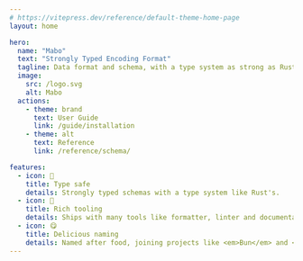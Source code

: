 ```yaml
---
# https://vitepress.dev/reference/default-theme-home-page
layout: home

hero:
  name: "Mabo"
  text: "Strongly Typed Encoding Format"
  tagline: Data format and schema, with a type system as strong as Rust's
  image:
    src: /logo.svg
    alt: Mabo
  actions:
    - theme: brand
      text: User Guide
      link: /guide/installation
    - theme: alt
      text: Reference
      link: /reference/schema/

features:
  - icon: 🦀
    title: Type safe
    details: Strongly typed schemas with a type system like Rust's.
  - icon: 🧰
    title: Rich tooling
    details: Ships with many tools like formatter, linter and documentation generator and more.
  - icon: 😋
    title: Delicious naming
    details: Named after food, joining projects like <em>Bun</em> and <em>OpenTofu</em>.
---
```

<style>
:root {
  --vp-home-hero-name-color: transparent;
  --vp-home-hero-name-background: -webkit-linear-gradient(120deg, hwb(45 10% 10%) 30%, hwb(15 10% 10%));

  --vp-home-hero-image-background-image: linear-gradient(-45deg, hwb(45 10% 10%) 30%, hwb(15 10% 10%) 70%);
  --vp-home-hero-image-filter: blur(44px);
}

@media (min-width: 640px) {
  :root {
    --vp-home-hero-image-filter: blur(56px);
  }
}

@media (min-width: 960px) {
  :root {
    --vp-home-hero-image-filter: blur(68px);
  }
}
</style>

